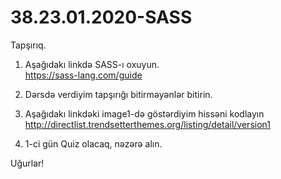 # 38.23.01.2020-SASS

Tapşırıq.

  1. Aşağıdakı linkdə SASS-ı oxuyun.  
     https://sass-lang.com/guide
     
  2. Dərsdə verdiyim tapşırığı bitirməyənlər bitirin.
  
  3. Aşağıdakı linkdəki image1-də göstərdiyim hissəni kodlayın   
     http://directlist.trendsetterthemes.org/listing/detail/version1
     
  4. 1-ci gün Quiz olacaq, nəzərə alın.
  
  
  
  
  Uğurlar!
